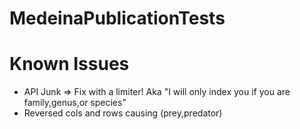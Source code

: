 # MedeinaPublicationTests

# Known Issues

- API Junk => Fix with a limiter! Aka "I will only index you if you are family,genus,or species"
- Reversed cols and rows causing (prey,predator)
